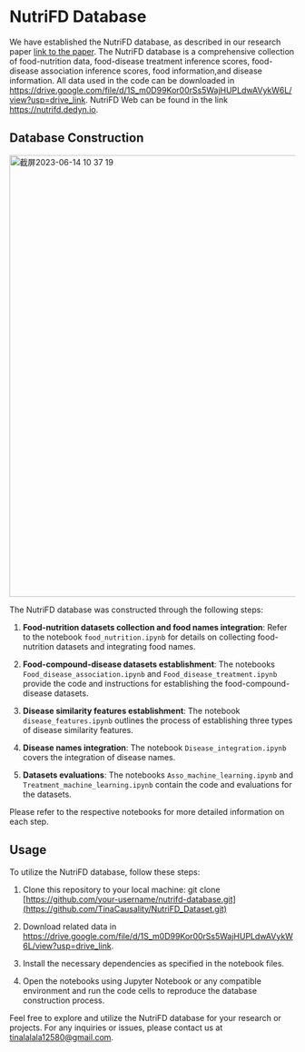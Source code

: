 # NutriFD Database

We have established the NutriFD database, as described in our research paper [link to the paper](https://arxiv.org/abs/2304.04775). The NutriFD database is a comprehensive collection of food-nutrition data, food-disease treatment inference scores, food-disease association inference scores, food information,and disease information. All data used in the code can be downloaded in https://drive.google.com/file/d/1S_m0D99Kor00rSs5WajHUPLdwAVykW6L/view?usp=drive_link. NutriFD Web can be found in the link https://nutrifd.dedyn.io. 

## Database Construction
<img width="778" alt="截屏2023-06-14 10 37 19" src="https://github.com/TinaCausality/NutriFD_Dataset/assets/83120370/938693ba-2af2-4e47-a189-9340a20e6445">


The NutriFD database was constructed through the following steps:

1. **Food-nutrition datasets collection and food names integration**: Refer to the notebook `food_nutrition.ipynb` for details on collecting food-nutrition datasets and integrating food names.

2. **Food-compound-disease datasets establishment**: The notebooks `Food_disease_association.ipynb` and `Food_disease_treatment.ipynb` provide the code and instructions for establishing the food-compound-disease datasets.

3. **Disease similarity features establishment**: The notebook `disease_features.ipynb` outlines the process of establishing three types of disease similarity features.

4. **Disease names integration**: The notebook `Disease_integration.ipynb` covers the integration of disease names.

5. **Datasets evaluations**: The notebooks `Asso_machine_learning.ipynb` and `Treatment_machine_learning.ipynb` contain the code and evaluations for the datasets.

Please refer to the respective notebooks for more detailed information on each step.

## Usage

To utilize the NutriFD database, follow these steps:

1. Clone this repository to your local machine:
git clone [https://github.com/your-username/nutrifd-database.git](https://github.com/TinaCausality/NutriFD_Dataset.git)

2. Download related data in https://drive.google.com/file/d/1S_m0D99Kor00rSs5WajHUPLdwAVykW6L/view?usp=drive_link.

2. Install the necessary dependencies as specified in the notebook files.

3. Open the notebooks using Jupyter Notebook or any compatible environment and run the code cells to reproduce the database construction process.

Feel free to explore and utilize the NutriFD database for your research or projects. For any inquiries or issues, please contact us at tinalalala12580@gmail.com.

